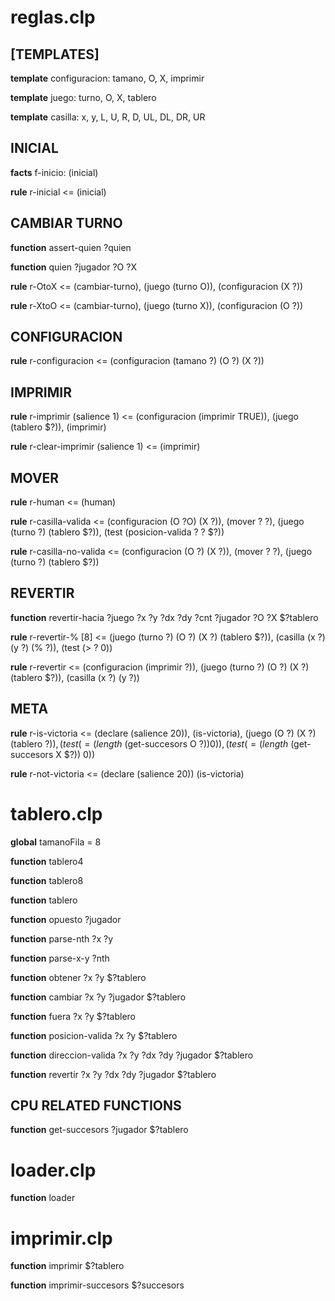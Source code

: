 # reglas.clp

## [TEMPLATES]

**template** configuracion: tamano, O, X, imprimir

**template** juego: turno, O, X, tablero

**template** casilla: x, y, L, U, R, D, UL, DL, DR, UR

## INICIAL

**facts** f-inicio: (inicial)

**rule** r-inicial <= (inicial)

## CAMBIAR TURNO

**function** assert-quien ?quien

**function** quien ?jugador ?O ?X

**rule** r-OtoX <=	(cambiar-turno), 
					(juego (turno O)),
					(configuracion (X ?))

**rule** r-XtoO <=	(cambiar-turno),
					(juego (turno X)),
					(configuracion (O ?))

## CONFIGURACION

**rule** r-configuracion <=	(configuracion (tamano ?) (O ?) (X ?))

## IMPRIMIR

**rule** r-imprimir (salience 1) <=	(configuracion (imprimir TRUE)),
									(juego (tablero $?)),
									(imprimir)

**rule** r-clear-imprimir (salience 1) <= (imprimir)

## MOVER

**rule** r-human <= (human)

**rule** r-casilla-valida <=	(configuracion (O ?O) (X ?)),
								(mover ? ?),
								(juego (turno ?) (tablero $?)),
								(test (posicion-valida ? ? $?))

**rule** r-casilla-no-valida <=	(configuracion (O ?) (X ?)),
								(mover ? ?),
								(juego (turno ?) (tablero $?))
	
## REVERTIR

**function** revertir-hacia ?juego ?x ?y ?dx ?dy ?cnt ?jugador ?O ?X $?tablero

**rule** r-revertir-% [8] <=	(juego (turno ?) (O ?) (X ?) (tablero $?)),
							(casilla (x ?) (y ?) (% ?)),
							(test (> ? 0))

**rule** r-revertir <=	(configuracion (imprimir ?)),
						(juego (turno ?) (O ?) (X ?) (tablero $?)),
						(casilla (x ?) (y ?))

## META

**rule** r-is-victoria <=	(declare (salience 20)),
							(is-victoria),
							(juego (O ?) (X ?) (tablero $?)),
							(test (= (length$ (get-succesors O $?)) 0)),
							(test (= (length$ (get-succesors X $?)) 0))

**rule** r-not-victoria <=	(declare (salience 20))
							(is-victoria)

# tablero.clp

**global** tamanoFila = 8

**function** tablero4

**function** tablero8

**function** tablero

**function** opuesto ?jugador

**function** parse-nth ?x ?y

**function** parse-x-y ?nth

**function** obtener ?x ?y $?tablero

**function** cambiar ?x ?y ?jugador $?tablero

**function** fuera ?x ?y $?tablero

**function** posicion-valida ?x ?y $?tablero

**function** direccion-valida ?x ?y ?dx ?dy ?jugador $?tablero

**function** revertir ?x ?y ?dx ?dy ?jugador $?tablero

## CPU RELATED FUNCTIONS

**function** get-succesors ?jugador $?tablero

# loader.clp

**function** loader

# imprimir.clp

**function** imprimir $?tablero

**function** imprimir-succesors $?succesors